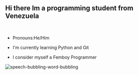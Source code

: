 ## Hi there Im a programming student from Venezuela

<br>

- Pronouns:He/Him

- I'm currently learning Python and Git

- I consider myself a Femboy Programmer

![speech-bubbling-word-bubbling](https://github.com/TheFoxyKing/TheFoxyKing/assets/108497880/1ddfd1e0-918a-44ab-9915-368afd4e1b77)


<!--
**TheFoxyKing/TheFoxyKing** is a ✨ _special_ ✨ repository because its `README.md` (this file) appears on your GitHub profile.

Here are some ideas to get you started:

- 🔭 I’m currently working on ...
- 🌱 I’m currently learning ...
- 👯 I’m looking to collaborate on ...
- 🤔 I’m looking for help with ...
- 💬 Ask me about ...
- 📫 How to reach me: ...
- 😄 Pronouns: ...
- ⚡ Fun fact: ...
-->
